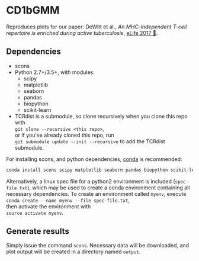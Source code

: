# CD1bGMM

Reproduces plots for our paper: DeWitt et al., *An MHC-independent T-cell repertoire is enriched during active tuberculosis*, [eLife 2017 🤞]().

## Dependencies
* scons
* Python 2.7+/3.5+, with modules:
  * scipy
  * matplotlib
  * seaborn
  * pandas
  * biopython
  * scikit-learn
* TCRdist is a submodule, so clone recursively when you clone this repo with  
  `git clone --recursive <this repo>`,  
  or if you've already cloned this repo, run  
  `git submodule update --init --recursive` to add the TCRdist submodule.  
    
For installing scons, and python dependencies, [conda](https://conda.io/docs/) is recommended:
```bash
conda install scons scipy matplotlib seaborn pandas biopython scikit-learn
```
Alternatively, a linux spec file for a python2 environment is included (`spec-file.txt`), which may be used to create a conda environment containing all necessary dependencies.
To create an environment called `myenv`, execute  
`conda create --name myenv --file spec-file.txt`,  
then activate the environment with  
`source activate myenv`.

## Generate results

Simply issue the command `scons`. Necessary data will be downloaded, and plot output will be created in a directory named `output`.
